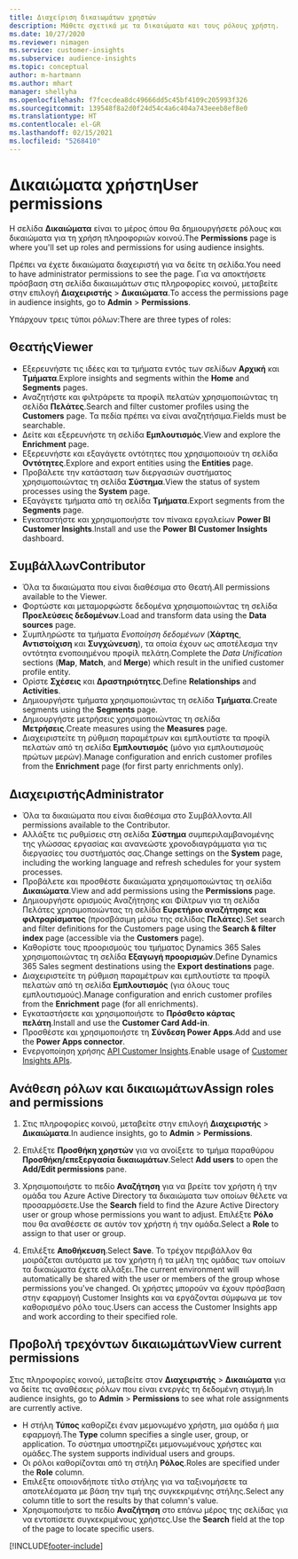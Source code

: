```yaml
---
title: Διαχείριση δικαιωμάτων χρηστών
description: Μάθετε σχετικά με τα δικαιώματα και τους ρόλους χρήστη.
ms.date: 10/27/2020
ms.reviewer: nimagen
ms.service: customer-insights
ms.subservice: audience-insights
ms.topic: conceptual
author: m-hartmann
ms.author: mhart
manager: shellyha
ms.openlocfilehash: f7fcecdea8dc49666dd5c45bf4109c205993f326
ms.sourcegitcommit: 139548f8a2d0f24d54c4a6c404a743eeeb8ef8e0
ms.translationtype: HT
ms.contentlocale: el-GR
ms.lasthandoff: 02/15/2021
ms.locfileid: "5268410"
---
```

# <a name="user-permissions"></a><span data-ttu-id="8195c-103">Δικαιώματα χρήστη</span><span class="sxs-lookup"><span data-stu-id="8195c-103">User permissions</span></span>

<span data-ttu-id="8195c-104">Η σελίδα **Δικαιώματα** είναι το μέρος όπου θα δημιουργήσετε ρόλους και δικαιώματα για τη χρήση πληροφοριών κοινού.</span><span class="sxs-lookup"><span data-stu-id="8195c-104">The **Permissions** page is where you'll set up roles and permissions for using audience insights.</span></span>

<span data-ttu-id="8195c-105">Πρέπει να έχετε δικαιώματα διαχειριστή για να δείτε τη σελίδα.</span><span class="sxs-lookup"><span data-stu-id="8195c-105">You need to have administrator permissions to see the page.</span></span> <span data-ttu-id="8195c-106">Για να αποκτήσετε πρόσβαση στη σελίδα δικαιωμάτων στις πληροφορίες κοινού, μεταβείτε στην επιλογή **Διαχειριστής** > **Δικαιώματα**.</span><span class="sxs-lookup"><span data-stu-id="8195c-106">To access the permissions page in audience insights, go to **Admin** > **Permissions**.</span></span>

<span data-ttu-id="8195c-107">Υπάρχουν τρεις τύποι ρόλων:</span><span class="sxs-lookup"><span data-stu-id="8195c-107">There are three types of roles:</span></span>

## <a name="viewer"></a><span data-ttu-id="8195c-108">Θεατής</span><span class="sxs-lookup"><span data-stu-id="8195c-108">Viewer</span></span>

- <span data-ttu-id="8195c-109">Εξερευνήστε τις ιδέες και τα τμήματα εντός των σελίδων **Αρχική** και **Τμήματα**.</span><span class="sxs-lookup"><span data-stu-id="8195c-109">Explore insights and segments within the **Home** and **Segments** pages.</span></span>
- <span data-ttu-id="8195c-110">Αναζητήστε και φιλτράρετε τα προφίλ πελατών χρησιμοποιώντας τη σελίδα **Πελάτες**.</span><span class="sxs-lookup"><span data-stu-id="8195c-110">Search and filter customer profiles using the **Customers** page.</span></span> <span data-ttu-id="8195c-111">Τα πεδία πρέπει να είναι αναζητήσιμα.</span><span class="sxs-lookup"><span data-stu-id="8195c-111">Fields must be searchable.</span></span>
- <span data-ttu-id="8195c-112">Δείτε και εξερευνήστε τη σελίδα **Εμπλουτισμός**.</span><span class="sxs-lookup"><span data-stu-id="8195c-112">View and explore the **Enrichment** page.</span></span>
- <span data-ttu-id="8195c-113">Εξερευνήστε και εξαγάγετε οντότητες που χρησιμοποιούν τη σελίδα **Οντότητες**.</span><span class="sxs-lookup"><span data-stu-id="8195c-113">Explore and export entities using the **Entities** page.</span></span>
- <span data-ttu-id="8195c-114">Προβάλετε την κατάσταση των διεργασιών συστήματος χρησιμοποιώντας τη σελίδα **Σύστημα**.</span><span class="sxs-lookup"><span data-stu-id="8195c-114">View the status of system processes  using the **System** page.</span></span>
- <span data-ttu-id="8195c-115">Εξαγάγετε τμήματα από τη σελίδα **Τμήματα**.</span><span class="sxs-lookup"><span data-stu-id="8195c-115">Export segments from the **Segments** page.</span></span>
- <span data-ttu-id="8195c-116">Εγκαταστήστε και χρησιμοποιήστε τον πίνακα εργαλείων **Power BI Customer Insights**.</span><span class="sxs-lookup"><span data-stu-id="8195c-116">Install and use the **Power BI Customer Insights** dashboard.</span></span>

## <a name="contributor"></a><span data-ttu-id="8195c-117">Συμβάλλων</span><span class="sxs-lookup"><span data-stu-id="8195c-117">Contributor</span></span>

- <span data-ttu-id="8195c-118">Όλα τα δικαιώματα που είναι διαθέσιμα στο Θεατή.</span><span class="sxs-lookup"><span data-stu-id="8195c-118">All permissions available to the Viewer.</span></span>
- <span data-ttu-id="8195c-119">Φορτώστε και μεταμορφώστε δεδομένα χρησιμοποιώντας τη σελίδα **Προελεύσεις δεδομένων**.</span><span class="sxs-lookup"><span data-stu-id="8195c-119">Load and transform data using the **Data sources** page.</span></span>
- <span data-ttu-id="8195c-120">Συμπληρώστε τα τμήματα *Ενοποίηση δεδομένων* (**Χάρτης**, **Αντιστοίχιση** και **Συγχώνευση**), τα οποία έχουν ως αποτέλεσμα την οντότητα ενοποιημένου προφίλ πελάτη.</span><span class="sxs-lookup"><span data-stu-id="8195c-120">Complete the *Data Unification* sections (**Map**, **Match**, and **Merge**) which result in the unified customer profile entity.</span></span>
- <span data-ttu-id="8195c-121">Ορίστε **Σχέσεις** και **Δραστηριότητες**.</span><span class="sxs-lookup"><span data-stu-id="8195c-121">Define **Relationships** and **Activities**.</span></span>
- <span data-ttu-id="8195c-122">Δημιουργήστε τμήματα χρησιμοποιώντας τη σελίδα **Τμήματα**.</span><span class="sxs-lookup"><span data-stu-id="8195c-122">Create segments using the **Segments** page.</span></span>
- <span data-ttu-id="8195c-123">Δημιουργήστε μετρήσεις χρησιμοποιώντας τη σελίδα **Μετρήσεις**.</span><span class="sxs-lookup"><span data-stu-id="8195c-123">Create measures using the **Measures** page.</span></span>
- <span data-ttu-id="8195c-124">Διαχειριστείτε τη ρύθμιση παραμέτρων και εμπλουτίστε τα προφίλ πελατών από τη σελίδα **Εμπλουτισμός** (μόνο για εμπλουτισμούς πρώτων μερών).</span><span class="sxs-lookup"><span data-stu-id="8195c-124">Manage configuration and enrich customer profiles from the **Enrichment** page (for first party enrichments only).</span></span>

## <a name="administrator"></a><span data-ttu-id="8195c-125">Διαχειριστής</span><span class="sxs-lookup"><span data-stu-id="8195c-125">Administrator</span></span>

- <span data-ttu-id="8195c-126">Όλα τα δικαιώματα που είναι διαθέσιμα στο Συμβάλλοντα.</span><span class="sxs-lookup"><span data-stu-id="8195c-126">All permissions available to the Contributor.</span></span>
- <span data-ttu-id="8195c-127">Αλλάξτε τις ρυθμίσεις στη σελίδα **Σύστημα** συμπεριλαμβανομένης της γλώσσας εργασίας και ανανεώστε χρονοδιαγράμματα για τις διεργασίες του συστήματός σας.</span><span class="sxs-lookup"><span data-stu-id="8195c-127">Change settings on the **System** page, including the working language and refresh schedules for your system processes.</span></span>
- <span data-ttu-id="8195c-128">Προβάλετε και προσθέστε δικαιώματα χρησιμοποιώντας τη σελίδα **Δικαιώματα**.</span><span class="sxs-lookup"><span data-stu-id="8195c-128">View and add permissions using the **Permissions** page.</span></span>
- <span data-ttu-id="8195c-129">Δημιουργήστε ορισμούς Αναζήτησης και Φίλτρων για τη σελίδα Πελάτες χρησιμοποιώντας τη σελίδα **Ευρετήριο αναζήτησης και φιλτραρίσματος** (προσβάσιμη μέσω της σελίδας **Πελάτες**).</span><span class="sxs-lookup"><span data-stu-id="8195c-129">Set search and filter definitions for the Customers page using the **Search & filter index** page (accessible via the **Customers** page).</span></span>
- <span data-ttu-id="8195c-130">Καθορίστε τους προορισμούς του τμήματος Dynamics 365 Sales χρησιμοποιώντας τη σελίδα **Εξαγωγή προορισμών**.</span><span class="sxs-lookup"><span data-stu-id="8195c-130">Define Dynamics 365 Sales segment destinations using the **Export destinations** page.</span></span>
- <span data-ttu-id="8195c-131">Διαχειριστείτε τη ρύθμιση παραμέτρων και εμπλουτίστε τα προφίλ πελατών από τη σελίδα **Εμπλουτισμός** (για όλους τους εμπλουτισμούς).</span><span class="sxs-lookup"><span data-stu-id="8195c-131">Manage configuration and enrich customer profiles from the **Enrichment** page (for all enrichments).</span></span>
- <span data-ttu-id="8195c-132">Εγκαταστήσετε και χρησιμοποιήστε το **Πρόσθετο κάρτας πελάτη**.</span><span class="sxs-lookup"><span data-stu-id="8195c-132">Install and use the **Customer Card Add-in**.</span></span>
- <span data-ttu-id="8195c-133">Προσθέστε και χρησιμοποιήστε τη **Σύνδεση Power Apps**.</span><span class="sxs-lookup"><span data-stu-id="8195c-133">Add and use the **Power Apps connector**.</span></span>
- <span data-ttu-id="8195c-134">Ενεργοποίηση χρήσης [API Customer Insights](apis.md).</span><span class="sxs-lookup"><span data-stu-id="8195c-134">Enable usage of [Customer Insights APIs](apis.md).</span></span>

## <a name="assign-roles-and-permissions"></a><span data-ttu-id="8195c-135">Ανάθεση ρόλων και δικαιωμάτων</span><span class="sxs-lookup"><span data-stu-id="8195c-135">Assign roles and permissions</span></span>

1. <span data-ttu-id="8195c-136">Στις πληροφορίες κοινού, μεταβείτε στην επιλογή **Διαχειριστής** > **Δικαιώματα**.</span><span class="sxs-lookup"><span data-stu-id="8195c-136">In audience insights, go to **Admin** > **Permissions**.</span></span>

1. <span data-ttu-id="8195c-137">Επιλέξτε **Προσθήκη χρηστών** για να ανοίξετε το τμήμα παραθύρου **Προσθήκη/επεξεργασία δικαιωμάτων**.</span><span class="sxs-lookup"><span data-stu-id="8195c-137">Select **Add users** to open the **Add/Edit permissions** pane.</span></span>

1. <span data-ttu-id="8195c-138">Χρησιμοποιήστε το πεδίο **Αναζήτηση** για να βρείτε τον χρήστη ή την ομάδα του Azure Active Directory τα δικαιώματα των οποίων θέλετε να προσαρμόσετε.</span><span class="sxs-lookup"><span data-stu-id="8195c-138">Use the **Search** field to find the Azure Active Directory user or group whose permissions you want to adjust.</span></span> <span data-ttu-id="8195c-139">Επιλέξτε **Ρόλο** που θα αναθέσετε σε αυτόν τον χρήστη ή την ομάδα.</span><span class="sxs-lookup"><span data-stu-id="8195c-139">Select a **Role** to assign to that user or group.</span></span>

1. <span data-ttu-id="8195c-140">Επιλέξτε **Αποθήκευση**.</span><span class="sxs-lookup"><span data-stu-id="8195c-140">Select **Save**.</span></span> <span data-ttu-id="8195c-141">Το τρέχον περιβάλλον θα μοιράζεται αυτόματα με τον χρήστη ή τα μέλη της ομάδας των οποίων τα δικαιώματα έχετε αλλάξει.</span><span class="sxs-lookup"><span data-stu-id="8195c-141">The current environment will automatically be shared with the user or members of the group whose permissions you've changed.</span></span> <span data-ttu-id="8195c-142">Οι χρήστες μπορούν να έχουν πρόσβαση στην εφαρμογή Customer Insights και να εργάζονται σύμφωνα με τον καθορισμένο ρόλο τους.</span><span class="sxs-lookup"><span data-stu-id="8195c-142">Users can access the Customer Insights app and work according to their specified role.</span></span>

## <a name="view-current-permissions"></a><span data-ttu-id="8195c-143">Προβολή τρεχόντων δικαιωμάτων</span><span class="sxs-lookup"><span data-stu-id="8195c-143">View current permissions</span></span>

<span data-ttu-id="8195c-144">Στις πληροφορίες κοινού, μεταβείτε στον **Διαχειριστής** > **Δικαιώματα** για να δείτε τις αναθέσεις ρόλων που είναι ενεργές τη δεδομένη στιγμή.</span><span class="sxs-lookup"><span data-stu-id="8195c-144">In audience insights, go to **Admin** > **Permissions** to see what role assignments are currently active.</span></span>

- <span data-ttu-id="8195c-145">Η στήλη **Τύπος** καθορίζει έναν μεμονωμένο χρήστη, μια ομάδα ή μια εφαρμογή.</span><span class="sxs-lookup"><span data-stu-id="8195c-145">The **Type** column specifies a single user, group, or application.</span></span> <span data-ttu-id="8195c-146">Το σύστημα υποστηρίζει μεμονωμένους χρήστες και ομάδες.</span><span class="sxs-lookup"><span data-stu-id="8195c-146">The system supports individual users and groups.</span></span>
- <span data-ttu-id="8195c-147">Οι ρόλοι καθορίζονται από τη στήλη **Ρόλος**.</span><span class="sxs-lookup"><span data-stu-id="8195c-147">Roles are specified under the **Role** column.</span></span>
- <span data-ttu-id="8195c-148">Επιλέξτε οποιονδήποτε τίτλο στήλης για να ταξινομήσετε τα αποτελέσματα με βάση την τιμή της συγκεκριμένης στήλης.</span><span class="sxs-lookup"><span data-stu-id="8195c-148">Select any column title to sort the results by that column's value.</span></span>
- <span data-ttu-id="8195c-149">Χρησιμοποιήστε το πεδίο **Αναζήτηση** στο επάνω μέρος της σελίδας για να εντοπίσετε συγκεκριμένους χρήστες.</span><span class="sxs-lookup"><span data-stu-id="8195c-149">Use the **Search** field at the top of the page to locate specific users.</span></span>


[!INCLUDE[footer-include](../includes/footer-banner.md)]